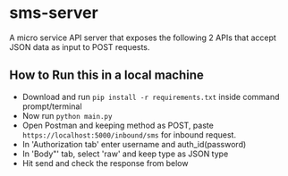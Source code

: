 # sms-server
A micro service API server that exposes the following 2 APIs that accept JSON data as
input to POST requests.

## How to Run this in a local machine

* Download and run `pip install -r requirements.txt` inside command prompt/terminal
* Now run `python main.py`
* Open Postman and keeping method as POST, paste `https://localhost:5000/inbound/sms` for inbound request.
* In 'Authorization tab' enter username and auth_id(password)
* In 'Body"' tab, select 'raw' and keep type as JSON type
* Hit send and check the response from below
